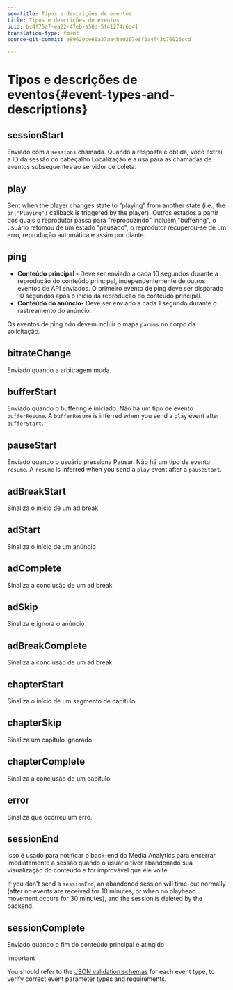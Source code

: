 ```yaml
---
seo-title: Tipos e descrições de eventos
title: Tipos e descrições de eventos
uuid: bc4f75a7-ea22-47eb-a50d-5f41274c6d41
translation-type: tm+mt
source-git-commit: e89620ce60a37aa4ba0207e8f5a4f43c76026dcd

---
```



# Tipos e descrições de eventos{#event-types-and-descriptions}

## sessionStart

Enviado com a `sessions` chamada. Quando a resposta é obtida, você extrai a ID da sessão do cabeçalho Localização e a usa para as chamadas de eventos subsequentes ao servidor de coleta.

## play

Sent when the player changes state to "playing" from another state (i.e., the `on('Playing')` callback is triggered by the player). Outros estados a partir dos quais o reprodutor passa para "reproduzindo" incluem "buffering", o usuário retomou de um estado "pausado", o reprodutor recuperou-se de um erro, reprodução automática e assim por diante.

## ping

* **Conteúdo principal -** Deve ser enviado a cada 10 segundos durante a reprodução do conteúdo principal, independentemente de outros eventos de API enviados. O primeiro evento de ping deve ser disparado 10 segundos após o início da reprodução do conteúdo principal.
* **Conteúdo do anúncio-** Deve ser enviado a cada 1 segundo durante o rastreamento do anúncio.

Os eventos de ping *não* devem incluir o mapa `params` no corpo da solicitação.

## bitrateChange

Enviado quando a arbitragem muda.

## bufferStart

Enviado quando o buffering é iniciado. Não há um tipo de evento `bufferResume`. A `bufferResume` is inferred when you send a `play` event after `bufferStart`.

## pauseStart

Enviado quando o usuário pressiona Pausar. Não há um tipo de evento `resume`. A `resume` is inferred when you send a `play` event after a `pauseStart`.

## adBreakStart

Sinaliza o início de um ad break

## adStart

Sinaliza o início de um anúncio

## adComplete

Sinaliza a conclusão de um ad break

## adSkip

Sinaliza e ignora o anúncio

## adBreakComplete

Sinaliza a conclusão de um ad break

## chapterStart

Sinaliza o início de um segmento de capítulo

## chapterSkip

Sinaliza um capítulo ignorado

## chapterComplete

Sinaliza a conclusão de um capítulo

## error

Sinaliza que ocorreu um erro.

## sessionEnd

Isso é usado para notificar o back-end do Media Analytics para encerrar imediatamente a sessão quando o usuário tiver abandonado sua visualização do conteúdo e for improvável que ele volte.

If you don't send a `sessionEnd`, an abandoned session will time-out normally (after no events are received for 10 minutes, or when no playhead movement occurs for 30 minutes), and the session is deleted by the backend.

## sessionComplete

Enviado quando o fim do conteúdo principal é atingido

>[!IMPORTANT]
>
>You should refer to the [JSON validation schemas](/help/media-collection-api/mc-api-ref/mc-api-json-validation.md) for each event type, to verify correct event parameter types and requirements.

